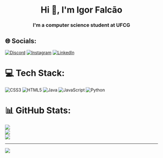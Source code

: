 <h1 align="center">Hi 👋, I'm Igor Falcão</h1>
<h3 align="center">
I'm a computer science student at UFCG</h3>


## 🌐 Socials:
[![Discord](https://img.shields.io/badge/Discord-%237289DA.svg?logo=discord&logoColor=white)](https://discord.gg/igoramf) [![Instagram](https://img.shields.io/badge/Instagram-%23E4405F.svg?logo=Instagram&logoColor=white)](https://instagram.com/igoramf) [![LinkedIn](https://img.shields.io/badge/LinkedIn-%230077B5.svg?logo=linkedin&logoColor=white)](https://linkedin.com/in/igor-falcao-731853195/) 

# 💻 Tech Stack:
![CSS3](https://img.shields.io/badge/css3-%231572B6.svg?style=for-the-badge&logo=css3&logoColor=white) ![HTML5](https://img.shields.io/badge/html5-%23E34F26.svg?style=for-the-badge&logo=html5&logoColor=white) ![Java](https://img.shields.io/badge/java-%23ED8B00.svg?style=for-the-badge&logo=java&logoColor=white) ![JavaScript](https://img.shields.io/badge/javascript-%23323330.svg?style=for-the-badge&logo=javascript&logoColor=%23F7DF1E) ![Python](https://img.shields.io/badge/python-3670A0?style=for-the-badge&logo=python&logoColor=ffdd54)
# 📊 GitHub Stats:
![](https://github-readme-stats.vercel.app/api?username=igoramf&theme=radical&hide_border=false&include_all_commits=true&count_private=true)<br/>
![](https://github-readme-streak-stats.herokuapp.com/?user=igoramf&theme=radical&hide_border=false)<br/>
![](https://github-readme-stats.vercel.app/api/top-langs/?username=igoramf&theme=radical&hide_border=false&include_all_commits=true&count_private=true&layout=compact)

---
[![](https://visitcount.itsvg.in/api?id=igoramf&icon=2&color=0)](https://visitcount.itsvg.in)

<!-- Proudly created with GPRM ( https://gprm.itsvg.in ) -->

